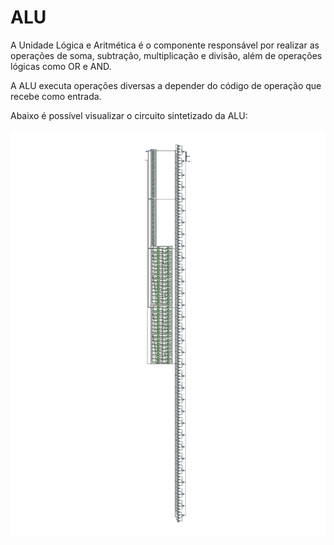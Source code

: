 # ALU
A Unidade Lógica e Aritmética é o componente responsável por realizar as operações de soma, subtração, multiplicação e divisão, além de operações lógicas como OR e AND. 

A ALU executa operações diversas a depender do código de operação que recebe como entrada.

Abaixo é possível visualizar o circuito sintetizado da ALU:

![ALU](ALU.jpg)

